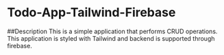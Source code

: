 # Todo-App-Tailwind-Firebase

##Description
This is a simple application that performs CRUD operations. This application is styled with Tailwind and backend is supported through firebase.
